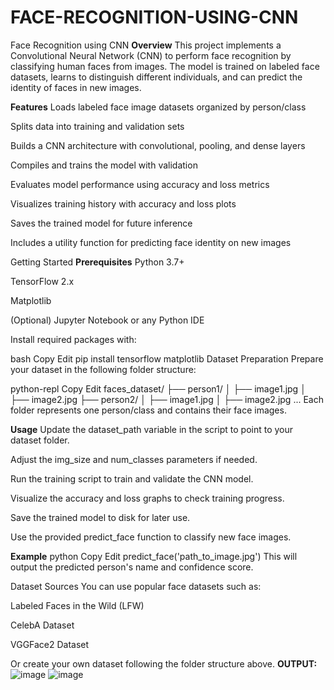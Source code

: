# FACE-RECOGNITION-USING-CNN
Face Recognition using CNN
**Overview**
This project implements a Convolutional Neural Network (CNN) to perform face recognition by classifying human faces from images. The model is trained on labeled face datasets, learns to distinguish different individuals, and can predict the identity of faces in new images.

**Features**
Loads labeled face image datasets organized by person/class

Splits data into training and validation sets

Builds a CNN architecture with convolutional, pooling, and dense layers

Compiles and trains the model with validation

Evaluates model performance using accuracy and loss metrics

Visualizes training history with accuracy and loss plots

Saves the trained model for future inference

Includes a utility function for predicting face identity on new images

Getting Started
**Prerequisites**
Python 3.7+

TensorFlow 2.x

Matplotlib

(Optional) Jupyter Notebook or any Python IDE

Install required packages with:

bash
Copy
Edit
pip install tensorflow matplotlib
Dataset Preparation
Prepare your dataset in the following folder structure:

python-repl
Copy
Edit
faces_dataset/
├── person1/
│   ├── image1.jpg
│   ├── image2.jpg
├── person2/
│   ├── image1.jpg
│   ├── image2.jpg
...
Each folder represents one person/class and contains their face images.

**Usage**
Update the dataset_path variable in the script to point to your dataset folder.

Adjust the img_size and num_classes parameters if needed.

Run the training script to train and validate the CNN model.

Visualize the accuracy and loss graphs to check training progress.

Save the trained model to disk for later use.

Use the provided predict_face function to classify new face images.

**Example**
python
Copy
Edit
predict_face('path_to_image.jpg')
This will output the predicted person's name and confidence score.

Dataset Sources
You can use popular face datasets such as:

Labeled Faces in the Wild (LFW)

CelebA Dataset

VGGFace2 Dataset

Or create your own dataset following the folder structure above.
**OUTPUT:**
![image](https://github.com/user-attachments/assets/6eead9da-71a2-48c6-8b88-2c7c5943d5d2)
![image](https://github.com/user-attachments/assets/d1eac51a-63ef-4615-b214-05a2054dc39c)


